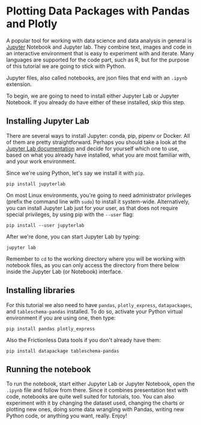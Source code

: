 # Plotting Data Packages with Pandas and Plotly

A popular tool for working with data science and data analysis in general
is [Jupyter](https://jupyter.org/) Notebook and Jupyter lab. They combine
text, images and code in an interactive environment that is easy to
experiment with and iterate. Many languages are supported for the code
part, such as R, but for the purpose of this tutorial we are going to
stick with Python.

Jupyter files, also called notebooks, are json files that end with an `.ipynb`
extension.

To begin, we are going to need to install either Jupyter Lab or Jupyter
Notebook. If you already do have either of these installed, skip this step.

## Installing Jupyter Lab

There are several ways to install Jupyter: conda, pip, pipenv or Docker. All
of them are pretty straightforward.
Perhaps you should take a look at the
[Jupyter Lab documentation](https://jupyterlab.readthedocs.io/en/stable/getting_started/installation.html)
and decide for yourself which one to use, based on what you already have
installed, what you are most familiar with, and your work environment.

Since we're using Python, let's say we install it with `pip`.

```
pip install jupyterlab
```

On most Linux environments, you're going to need administrator privileges
(prefix the command line with `sudo`) to install it system-wide.
Alternatively, you can install Jupyter Lab just for your user, as that
does not require special privileges, by using pip with the `--user` flag:

```
pip install --user jupyterlab
```

After we're done, you can start Jupyter Lab by typing:

```
jupyter lab
```

Remember to `cd` to the working directory where you will be working with
notebook files, as you can only access the directory from there below
inside the Jupyter Lab (or Notebook) interface.

## Installing libraries

For this tutorial we also need to have `pandas`, `plotly_express`,
`datapackages`, and `tableschema-pandas` installed. To do so, activate your
Python virtual environment if you are using one, then type:

```
pip install pandas plotly_express
```

Also the Frictionless Data tools if you don't already have them:

```
pip install datapackage tableschema-pandas
```

## Running the notebook

To run the notebook, start either Jupyter Lab or Jupyter Notebook, open
the `.ipynb` file and follow from there. Since it combines presentation
text with code, notebooks are quite well suited for tutorials, too. You can
also experiment with it by changing the dataset used, changing the charts
or plotting new ones, doing some data wrangling with Pandas, writing new
Python code, or anything you want, really. Enjoy!

